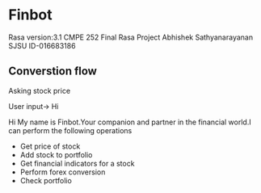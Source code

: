 # Finbot
Rasa version:3.1
CMPE 252 Final Rasa Project
Abhishek Sathyanarayanan
SJSU ID-016683186

## Converstion flow

Asking stock price

User input-> Hi
 
Hi My name is Finbot.Your companion and partner in the financial world.I can perform the following operations
- Get price of stock
- Add stock to portfolio
- Get financial indicators for a stock
- Perform forex conversion
- Check portfolio
